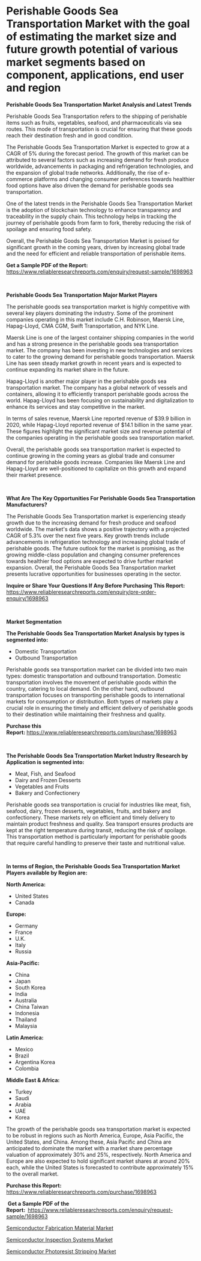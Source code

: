 <p><h1>Perishable Goods Sea Transportation Market with the goal of estimating the market size and future growth potential of various market segments based on component, applications, end user and region</h1></p><p><strong>Perishable Goods Sea Transportation Market Analysis and Latest Trends</strong></p>
<p><p>Perishable Goods Sea Transportation refers to the shipping of perishable items such as fruits, vegetables, seafood, and pharmaceuticals via sea routes. This mode of transportation is crucial for ensuring that these goods reach their destination fresh and in good condition.</p><p>The Perishable Goods Sea Transportation Market is expected to grow at a CAGR of 5% during the forecast period. The growth of this market can be attributed to several factors such as increasing demand for fresh produce worldwide, advancements in packaging and refrigeration technologies, and the expansion of global trade networks. Additionally, the rise of e-commerce platforms and changing consumer preferences towards healthier food options have also driven the demand for perishable goods sea transportation.</p><p>One of the latest trends in the Perishable Goods Sea Transportation Market is the adoption of blockchain technology to enhance transparency and traceability in the supply chain. This technology helps in tracking the journey of perishable goods from farm to fork, thereby reducing the risk of spoilage and ensuring food safety.</p><p>Overall, the Perishable Goods Sea Transportation Market is poised for significant growth in the coming years, driven by increasing global trade and the need for efficient and reliable transportation of perishable items.</p></p>
<p><strong>Get a Sample PDF of the Report:&nbsp;</strong> <a href="https://www.reliableresearchreports.com/enquiry/request-sample/1698963">https://www.reliableresearchreports.com/enquiry/request-sample/1698963</a></p>
<p>&nbsp;</p>
<p><strong>Perishable Goods Sea Transportation Major Market Players</strong></p>
<p><p>The perishable goods sea transportation market is highly competitive with several key players dominating the industry. Some of the prominent companies operating in this market include C.H. Robinson, Maersk Line, Hapag-Lloyd, CMA CGM, Swift Transportation, and NYK Line.</p><p>Maersk Line is one of the largest container shipping companies in the world and has a strong presence in the perishable goods sea transportation market. The company has been investing in new technologies and services to cater to the growing demand for perishable goods transportation. Maersk Line has seen steady market growth in recent years and is expected to continue expanding its market share in the future.</p><p>Hapag-Lloyd is another major player in the perishable goods sea transportation market. The company has a global network of vessels and containers, allowing it to efficiently transport perishable goods across the world. Hapag-Lloyd has been focusing on sustainability and digitalization to enhance its services and stay competitive in the market.</p><p>In terms of sales revenue, Maersk Line reported revenue of $39.9 billion in 2020, while Hapag-Lloyd reported revenue of $14.1 billion in the same year. These figures highlight the significant market size and revenue potential of the companies operating in the perishable goods sea transportation market.</p><p>Overall, the perishable goods sea transportation market is expected to continue growing in the coming years as global trade and consumer demand for perishable goods increase. Companies like Maersk Line and Hapag-Lloyd are well-positioned to capitalize on this growth and expand their market presence.</p></p>
<p>&nbsp;</p>
<p><strong>What Are The Key Opportunities For Perishable Goods Sea Transportation Manufacturers?</strong></p>
<p><p>The Perishable Goods Sea Transportation market is experiencing steady growth due to the increasing demand for fresh produce and seafood worldwide. The market's data shows a positive trajectory with a projected CAGR of 5.3% over the next five years. Key growth trends include advancements in refrigeration technology and increasing global trade of perishable goods. The future outlook for the market is promising, as the growing middle-class population and changing consumer preferences towards healthier food options are expected to drive further market expansion. Overall, the Perishable Goods Sea Transportation market presents lucrative opportunities for businesses operating in the sector.</p></p>
<p><strong>Inquire or Share Your Questions If Any Before Purchasing This Report:</strong> <a href="https://www.reliableresearchreports.com/enquiry/pre-order-enquiry/1698963">https://www.reliableresearchreports.com/enquiry/pre-order-enquiry/1698963</a></p>
<p>&nbsp;</p>
<p><strong>Market Segmentation</strong></p>
<p><strong>The Perishable Goods Sea Transportation Market Analysis by types is segmented into:</strong></p>
<p><ul><li>Domestic Transportation</li><li>Outbound Transportation</li></ul></p>
<p><p>Perishable goods sea transportation market can be divided into two main types: domestic transportation and outbound transportation. Domestic transportation involves the movement of perishable goods within the country, catering to local demand. On the other hand, outbound transportation focuses on transporting perishable goods to international markets for consumption or distribution. Both types of markets play a crucial role in ensuring the timely and efficient delivery of perishable goods to their destination while maintaining their freshness and quality.</p></p>
<p><strong>Purchase this Report:&nbsp;</strong><a href="https://www.reliableresearchreports.com/purchase/1698963">https://www.reliableresearchreports.com/purchase/1698963</a></p>
<p>&nbsp;</p>
<p><strong>The Perishable Goods Sea Transportation Market Industry Research by Application is segmented into:</strong></p>
<p><ul><li>Meat, Fish, and Seafood</li><li>Dairy and Frozen Desserts</li><li>Vegetables and Fruits</li><li>Bakery and Confectionery</li></ul></p>
<p><p>Perishable goods sea transportation is crucial for industries like meat, fish, seafood, dairy, frozen desserts, vegetables, fruits, and bakery and confectionery. These markets rely on efficient and timely delivery to maintain product freshness and quality. Sea transport ensures products are kept at the right temperature during transit, reducing the risk of spoilage. This transportation method is particularly important for perishable goods that require careful handling to preserve their taste and nutritional value.</p></p>
<p>&nbsp;</p>
<p><strong>In terms of Region, the Perishable Goods Sea Transportation Market Players available by Region are:</strong></p>
<p>
    <p> <strong> North America: </strong>
        <ul>
            <li>United States</li>
            <li>Canada</li>
        </ul>
        </p> 
    <p> <strong> Europe: </strong>
        <ul>
            <li>Germany</li>
            <li>France</li>
            <li>U.K.</li>
            <li>Italy</li>
            <li>Russia</li>
        </ul>
        </p> 
    <p> <strong> Asia-Pacific: </strong>
        <ul>
            <li>China</li>
            <li>Japan</li>
            <li>South Korea</li>
            <li>India</li>
            <li>Australia</li>
            <li>China Taiwan</li>
            <li>Indonesia</li>
            <li>Thailand</li>
            <li>Malaysia</li>
        </ul>
        </p> 
    <p> <strong> Latin America: </strong>
        <ul>
            <li>Mexico</li>
            <li>Brazil</li>
            <li>Argentina Korea</li>
            <li>Colombia</li>
        </ul>
        </p> 
    <p> <strong> Middle East & Africa: </strong>
        <ul>
            <li>Turkey</li>
            <li>Saudi</li>
            <li>Arabia</li>
            <li>UAE</li>
            <li>Korea</li>
        </ul>
    </p>
    </p>
<p><p>The growth of the perishable goods sea transportation market is expected to be robust in regions such as North America, Europe, Asia Pacific, the United States, and China. Among these, Asia Pacific and China are anticipated to dominate the market with a market share percentage valuation of approximately 30% and 25%, respectively. North America and Europe are also expected to hold significant market shares at around 20% each, while the United States is forecasted to contribute approximately 15% to the overall market.</p></p>
<p><strong>Purchase this Report: </strong><a href="https://www.reliableresearchreports.com/purchase/1698963">https://www.reliableresearchreports.com/purchase/1698963</a></p>
<p>&nbsp;<strong>Get a Sample PDF of the Report:&nbsp;&nbsp;</strong><a href="https://www.reliableresearchreports.com/enquiry/request-sample/1698963">https://www.reliableresearchreports.com/enquiry/request-sample/1698963</a></p>
<p><strong></strong></p>
<p><p><a href="https://view.publitas.com/reportprime-1/semiconductor-fabrication-material-market-size-growth-and-forecast-from-2023-2030/">Semiconductor Fabrication Material Market</a></p><p><a href="https://view.publitas.com/reportprime-1/semiconductor-inspection-systems-market-research-report-unlocks-analysis-on-the-market-financial-status-market-size-and-market-revenue-upto-2030/">Semiconductor Inspection Systems Market</a></p><p><a href="https://view.publitas.com/reportprime-1/decoding-the-semiconductor-photoresist-stripping-market-a-deep-dive-into-the-latest-market-trends-market-segmentation-and-competitive-analysis/">Semiconductor Photoresist Stripping Market</a></p></p>